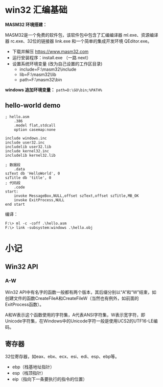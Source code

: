 # win32 汇编基础


**MASM32 环境搭建：**

MASM32是一个免费的软件包，该软件包中包含了汇编编译器 ml.exe、资源编译器 rc.exe、32位的链接器 link.exe 和一个简单的集成开发环境 QEditor.exe。

- 下载并解压 https://www.masm32.com
- 运行安装程序：install.exe （一路 next）
- 设置系统环境变量 (改为自己设置的工作区目录)
    - include=F:\masm32\include
    - lib=F:\masm32\lib
    - path=F:\masm32\bin

**windows 追加环境变量：**
`path=D:\GO\bin;%PATH%`


## hello-world demo

```masm
; hello.asm
    .386
    .model flat,stdcall
    option casemap:none

include windows.inc
include user32.inc
includelib user32.lib
include kernel32.inc
includelib kernel32.lib

; 数据段
    .data
szText db 'HelloWorld', 0
szTitle db 'title', 0
; 代码段
    .code
start:
    invoke MessageBox,NULL,offset szText,offset szTitle,MB_OK
    invoke ExitProcess,NULL
end start
```
编译：
```
F:\> ml -c -coff .\hello.asm
F:\> link -subsystem:windows .\hello.obj
```

# 小记

## Win32 API

### A-W

Win32 API中有名字的函数一般都有两个版本，其后缀分别以“A”和“W”结束，如创建文件的函数CreateFileA和CreateFileW（当然也有例外，如前面的ExitProcess函数）。

A和W表示这个函数使用的字符集，A代表ANSI字符集，W表示宽字符，即Unicode字符集，在Windows中的Unicode字符一般是使用UCS2的UTF16-LE编码。

## 寄存器

32位寄存器，如eax、ebx、ecx、esi、edi、esp、ebp等。

- ebp（栈基地址指针）
- esp（栈顶指针）
- eip（指向下一条要执行的指令的位置）

